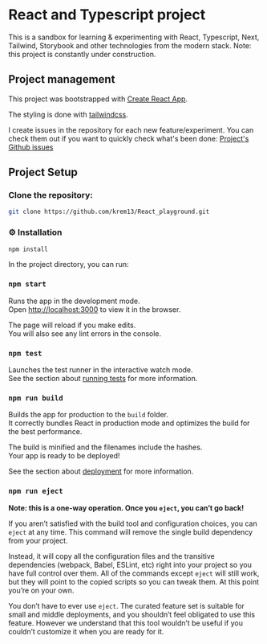 # React and Typescript project

This is a sandbox for learning & experimenting with React, Typescript, Next, Tailwind, Storybook and other technologies from the modern stack.
Note: this project is constantly under construction.

## Project management

This project was bootstrapped with [Create React App](https://github.com/facebook/create-react-app).

The styling is done with [tailwindcss](https://tailwindcss.com/).

I create issues in the repository for each new feature/experiment. You can check them out if you want to quickly check what's been done: [Project's Github issues ](https://github.com/krem13/React_playground/issues)

## Project Setup

### Clone the repository:

```sh
git clone https://github.com/krem13/React_playground.git
```

### ⚙️ Installation

```sh
npm install
```

In the project directory, you can run:

### `npm start`

Runs the app in the development mode.\
Open [http://localhost:3000](http://localhost:3000) to view it in the browser.

The page will reload if you make edits.\
You will also see any lint errors in the console.

### `npm test`

Launches the test runner in the interactive watch mode.\
See the section about [running tests](https://facebook.github.io/create-react-app/docs/running-tests) for more information.

### `npm run build`

Builds the app for production to the `build` folder.\
It correctly bundles React in production mode and optimizes the build for the best performance.

The build is minified and the filenames include the hashes.\
Your app is ready to be deployed!

See the section about [deployment](https://facebook.github.io/create-react-app/docs/deployment) for more information.

### `npm run eject`

**Note: this is a one-way operation. Once you `eject`, you can’t go back!**

If you aren’t satisfied with the build tool and configuration choices, you can `eject` at any time. This command will remove the single build dependency from your project.

Instead, it will copy all the configuration files and the transitive dependencies (webpack, Babel, ESLint, etc) right into your project so you have full control over them. All of the commands except `eject` will still work, but they will point to the copied scripts so you can tweak them. At this point you’re on your own.

You don’t have to ever use `eject`. The curated feature set is suitable for small and middle deployments, and you shouldn’t feel obligated to use this feature. However we understand that this tool wouldn’t be useful if you couldn’t customize it when you are ready for it.
